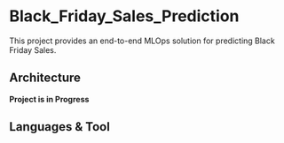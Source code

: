 # Black_Friday_Sales_Prediction
This project provides an end-to-end MLOps solution for predicting Black Friday Sales.
## Architecture
**Project is in Progress**
## Languages & Tool
